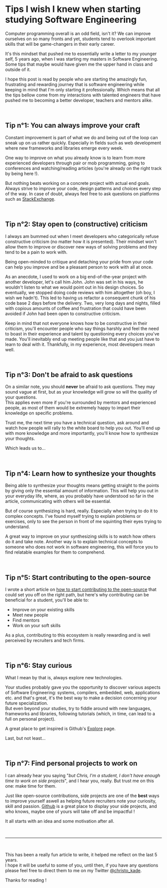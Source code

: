# Tips I wish I knew when starting studying Software Engineering

Computer programming overall is an odd field, isn't it? We can improve ourselves on so many fronts and yet, students tend to overlook important skills that will be game-changers in their early career.

It's this mindset that pushed me to essentially write a letter to my younger self, 5 years ago, when I was starting my masters in Software Engineering. Some tips that maybe would have given me the upper hand in class and outside of it.

I hope this post is read by people who are starting the amazingly fun, frustrating and rewarding journey that is software engineering while keeping in mind that I'm only starting it professionally. Which means that all the tips bellow come from my interactions with talented engineers that have pushed me to becoming a better developer, teachers and mentors alike.

<br>

## Tip n°1: You can always improve your craft

Constant improvement is part of what we do and being out of the loop can sneak up on us rather quickly. Especially in fields such as web development where new frameworks and libraries emerge every week.

One way to improve on what you already know is to learn from more experienced developers through pair or mob programming, going to conferences and watching/reading articles (you're already on the right track by being here !).    

But nothing beats working on a concrete project with actual end goals. 
Always strive to improve your code, design patterns and choices every step of the way. In case of doubt, always feel free to ask questions on platforms such as [StackExchange](https://stackexchange.com/).

<br>

## Tip n°2: Stay open to (constructive) criticism

I always am bummed out when I meet developers who categorically refuse constructive criticism (no matter how it is presented). Their mindset won't allow them to improve or discover new ways of solving problems and they tend to be a pain to work with.

Being open-minded to critique and detaching your pride from your code can help you improve and be a pleasant person to work with all at once.

As an anecdote, I used to work on a big end-of-the-year project with another developer, let's call him John. John was set in his ways, he wouldn't listen to what we would point out in his design choices. So eventually, we stopped doing code reviews with him altogether (oh boy, I wish we hadn't). This led to having us refactor a consequent chunk of his code base 2 days before the delivery. Two, very long days and nights, filled with copious amounts of coffee and frustration that could have been avoided if John had been open to constructive criticism.

Keep in mind that not everyone knows how to be constructive in their criticism, you'll encounter people who say things harshly and feel the need to boast in their experience and talent by questioning every choices you've made. You'll inevitably end up meeting people like that and you just have to learn to deal with it. Thankfully, in my experience, most developers mean well.

<br>

## Tip n°3: Don't be afraid to ask questions

On a similar note, you should **never** be afraid to ask questions. They may sound vague at first, but as your knowledge will grow so will the quality of your questions.  
This applies even more if you're surrounded by mentors and experienced people, as most of them would be extremely happy to impart their knowledge on specific problems.

Trust me, the next time you have a technical question, ask around and watch how people will rally to the white board to help you out. You'll end up with more knowledge and more importantly, you'll know how to synthesize your thoughts. 

Which leads us to...

<br>

## Tip n°4: Learn how to synthesize your thoughts

Being able to synthesize your thoughts means getting straight to the points by giving only the essential amount of information. This will help you out in your everyday life, where, as you probably have understood so far in the article, communicating with others will be essential.

But of course synthesizing is hard, really. Especially when trying to do it to complex concepts. I've found myself trying to explain problems or exercises, only to see the person in front of me squinting their eyes trying to understand.

A great way to improve on your synthesizing skills is to watch how others do it and take note. Another way is to explain technical concepts to someone who does not work in software engineering, this will force you to find relatable examples for them to comprehend.

<br>

## Tip n°5: Start contributing to the open-source

I wrote a short article on [how to start contributing to the open-source](https://christopherkade.com/open-source) that could set you off on the right path, but here's why contributing can be beneficial for a student, you'll be able to:

- Improve on your existing skills
- Meet new people
- Find mentors
- Work on your soft skills

As a plus, contributing to this ecosystem is really rewarding and is well perceived by recruiters and tech firms.

<br>

## Tip n°6: Stay curious

What I mean by that is, always explore new technologies.

Your studies probably gave you the opportunity to discover various aspects of Software Engineering: systems, compilers, embedded, web, applications etc. and that's great, it's the best way to make a decision concerning your future specialization.  
But even beyond your studies, try to fiddle around with new languages, frameworks and libraries, following tutorials (which, in time, can lead to a full on personal project). 

A great place to get inspired is Github's [Explore](https://github.com/explore) page.

Last, but not least...

<br>

## Tip n°7: Find personal projects to work on

I can already hear you saying "*but Chris, I'm a student, I don't have enough time to work on side projects*", and I hear you, really. But trust me on this one: make time for them.

Just like open-source contributions, side projects are one of the **best** ways to improve yourself aswell as helping future recruiters note your curiosity, skill and passion. [Github](https://github.com/christopherkade) is a great place to display your side projects, and who knows, maybe one of yours will take off and be impactful !

It all starts with an idea and some motivation after all.

<br>

----

<br>

This has been a really fun article to write, it helped me reflect on the last 5 years.  
I hope it will be useful to some of you, until then, if you have any questions please feel free to direct them to me on my Twitter [@christo_kade](https://twitter.com/christo_kade).

Thanks for reading !
